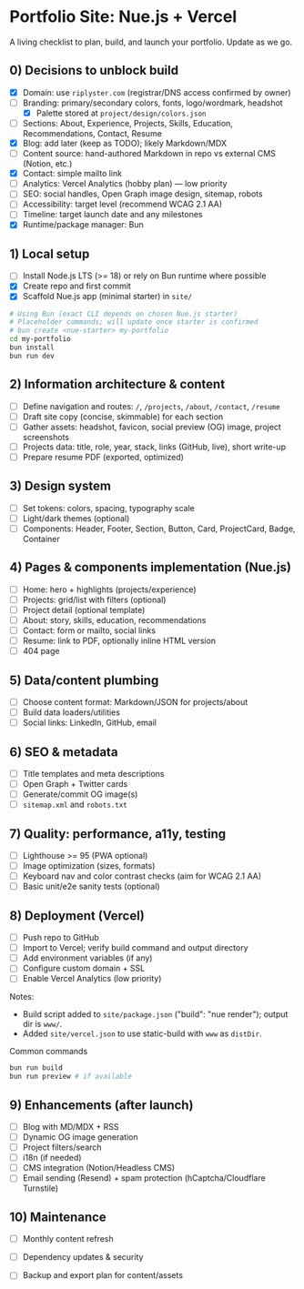 # Portfolio Site: Nue.js + Vercel

A living checklist to plan, build, and launch your portfolio. Update as we go.

## 0) Decisions to unblock build
- [x] Domain: use `riplyster.com` (registrar/DNS access confirmed by owner)
- [ ] Branding: primary/secondary colors, fonts, logo/wordmark, headshot
  - [x] Palette stored at `project/design/colors.json`
- [ ] Sections: About, Experience, Projects, Skills, Education, Recommendations, Contact, Resume
- [x] Blog: add later (keep as TODO); likely Markdown/MDX
- [ ] Content source: hand-authored Markdown in repo vs external CMS (Notion, etc.)
- [x] Contact: simple mailto link
- [ ] Analytics: Vercel Analytics (hobby plan) — low priority
- [ ] SEO: social handles, Open Graph image design, sitemap, robots
- [ ] Accessibility: target level (recommend WCAG 2.1 AA)
- [ ] Timeline: target launch date and any milestones
- [x] Runtime/package manager: Bun

## 1) Local setup
- [ ] Install Node.js LTS (>= 18) or rely on Bun runtime where possible
- [x] Create repo and first commit
- [x] Scaffold Nue.js app (minimal starter) in `site/`

```bash
# Using Bun (exact CLI depends on chosen Nue.js starter)
# Placeholder commands; will update once starter is confirmed
# bun create <nue-starter> my-portfolio
cd my-portfolio
bun install
bun run dev
```

## 2) Information architecture & content
- [ ] Define navigation and routes: `/`, `/projects`, `/about`, `/contact`, `/resume`
- [ ] Draft site copy (concise, skimmable) for each section
- [ ] Gather assets: headshot, favicon, social preview (OG) image, project screenshots
- [ ] Projects data: title, role, year, stack, links (GitHub, live), short write-up
- [ ] Prepare resume PDF (exported, optimized)

## 3) Design system
- [ ] Set tokens: colors, spacing, typography scale
- [ ] Light/dark themes (optional)
- [ ] Components: Header, Footer, Section, Button, Card, ProjectCard, Badge, Container

## 4) Pages & components implementation (Nue.js)
- [ ] Home: hero + highlights (projects/experience)
- [ ] Projects: grid/list with filters (optional)
- [ ] Project detail (optional template)
- [ ] About: story, skills, education, recommendations
- [ ] Contact: form or mailto, social links
- [ ] Resume: link to PDF, optionally inline HTML version
- [ ] 404 page

## 5) Data/content plumbing
- [ ] Choose content format: Markdown/JSON for projects/about
- [ ] Build data loaders/utilities
- [ ] Social links: LinkedIn, GitHub, email

## 6) SEO & metadata
- [ ] Title templates and meta descriptions
- [ ] Open Graph + Twitter cards
- [ ] Generate/commit OG image(s)
- [ ] `sitemap.xml` and `robots.txt`

## 7) Quality: performance, a11y, testing
- [ ] Lighthouse >= 95 (PWA optional)
- [ ] Image optimization (sizes, formats)
- [ ] Keyboard nav and color contrast checks (aim for WCAG 2.1 AA)
- [ ] Basic unit/e2e sanity tests (optional)

## 8) Deployment (Vercel)
- [ ] Push repo to GitHub
- [ ] Import to Vercel; verify build command and output directory
- [ ] Add environment variables (if any)
- [ ] Configure custom domain + SSL
- [ ] Enable Vercel Analytics (low priority)

Notes:
- Build script added to `site/package.json` ("build": "nue render"); output dir is `www/`.
- Added `site/vercel.json` to use static-build with `www` as `distDir`.

Common commands
```bash
bun run build
bun run preview # if available
```

## 9) Enhancements (after launch)
- [ ] Blog with MD/MDX + RSS
- [ ] Dynamic OG image generation
- [ ] Project filters/search
- [ ] i18n (if needed)
- [ ] CMS integration (Notion/Headless CMS)
- [ ] Email sending (Resend) + spam protection (hCaptcha/Cloudflare Turnstile)

## 10) Maintenance
- [ ] Monthly content refresh
- [ ] Dependency updates & security
- [ ] Backup and export plan for content/assets



